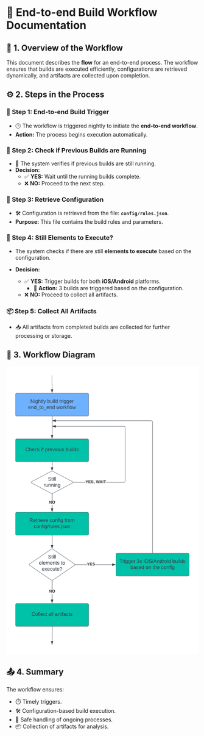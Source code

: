 
# 🌙 **End-to-end Build Workflow Documentation**

## 📝 1. Overview of the Workflow

This document describes the **flow** for an end-to-end process. The workflow ensures that builds are executed efficiently, configurations are retrieved dynamically, and artifacts are collected upon completion.



## ⚙️ 2. Steps in the Process

### 🔹 Step 1: End-to-end Build Trigger
- 🕒 The workflow is triggered nightly to initiate the **end-to-end workflow**.
- **Action:** The process begins execution automatically.

### 🔎 Step 2: Check if Previous Builds are Running
- 🔄 The system verifies if previous builds are still running.
- **Decision:**  
  - ✅ **YES:** Wait until the running builds complete.  
  - ❌ **NO:** Proceed to the next step.

### 📂 Step 3: Retrieve Configuration
- 🛠️ Configuration is retrieved from the file: **`config/rules.json`**.
- **Purpose:** This file contains the build rules and parameters.

### 🔄 Step 4: Still Elements to Execute?
- The system checks if there are still **elements to execute** based on the configuration.

- **Decision:**  
  - ✅ **YES:** Trigger builds for both **iOS/Android** platforms.  
      - 🔨 **Action:** 3 builds are triggered based on the configuration.  
  - ❌ **NO:** Proceed to collect all artifacts.

### 📦 Step 5: Collect All Artifacts
- 📥 All artifacts from completed builds are collected for further processing or storage.

## 🔁 3. Workflow Diagram

![End-to-End Flow](../assets/end_to_end_flow.png)

## 📤 4. Summary
The workflow ensures:
- ⏱️ Timely triggers.  
- 🛠️ Configuration-based build execution.  
- 🚦 Safe handling of ongoing processes.  
- 📦 Collection of artifacts for analysis.
